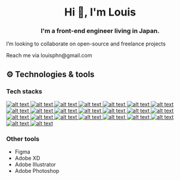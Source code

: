 <h1 align="center">Hi 👋, I'm Louis</h1>
<h3 align="center">I'm a front-end engineer living in Japan.</h3>

<p>I’m looking to collaborate on open-source and freelance projects</p>
<p>Reach me via louisphn@gmail.com</p>


## :gear:	Technologies & tools 

 ### Tech stacks
<a href="#"> ![alt text](https://img.shields.io/badge/-react-9cf?style=plastic&logo=react)</a><a href="#"> ![alt text](https://img.shields.io/badge/-react%20router-lightgrey?style=plastic&logo=reactrouter)</a><a href="#"> ![alt text](https://img.shields.io/badge/-jotai-lightgrey)</a><a href="#"> ![alt text](https://img.shields.io/badge/-react--query-red)</a><a href="#"> ![alt text](https://img.shields.io/badge/-swr-lightgrey)</a><a href="#"> ![alt text](https://img.shields.io/badge/-ReactTestingLibrary-red)</a><a href="#"> ![alt text](https://img.shields.io/badge/-jest-lightgrey?style=plastic&logo=jest)</a><a href="#"> ![alt text](https://img.shields.io/badge/-nextjs-lightgrey?style=plastic&logo=nextdotjs)</a><a href="#"> ![alt text](https://img.shields.io/badge/-javascript-yellow?style=plastic&logo=javascript)</a><a href="#"> ![alt text](https://img.shields.io/badge/-jquery-success?style=plastic&logo=jquery)</a><a href="#"> ![alt text](https://img.shields.io/badge/-typescript-blue?style=plastic&logo=typescript)</a><a href="#"> ![alt text](https://img.shields.io/badge/-algolia-blueviolet?style=plastic&logo=algolia)</a><a href="#"> ![alt text](https://img.shields.io/badge/-firebase-critical?style=plastic&logo=firebase)</a><a href="#"> ![alt text](https://img.shields.io/badge/-nelify-blue?style=plastic&logo=netlify)</a><a href="#"> ![alt text](https://img.shields.io/badge/-vercel-lightgrey?style=plastic&logo=vercel)</a><a href="#"> ![alt text](https://img.shields.io/badge/-tailwindcss-informational?style=plastic&logo=tailwindcss)</a><a href="#"> ![alt text](https://img.shields.io/badge/-materialUI-blue?style=plastic&logo=materialui)</a><a href="#"> ![alt text](https://img.shields.io/badge/-bootstrap-blueviolet?style=plastic&logo=bootstrap)</a><a href="#"> ![alt text](https://img.shields.io/badge/-html5-important?style=plastic&logo=html5)</a><a href="#"> ![alt text](https://img.shields.io/badge/-css3-blue?style=plastic&logo=css3)</a><a href="#"> ![alt text](https://img.shields.io/badge/-sass-ff69b4?style=plastic&logo=sass)</a><a href="#"> ![alt text](https://img.shields.io/badge/-github-lightgrey?style=plastic&logo=github)</a><a href="#"> ![alt text](https://img.shields.io/badge/-gitlab-orange?style=plastic&logo=gitlab)</a>


### Other tools
- Figma
- Adobe XD
- Adobe Illustrator
- Adobe Photoshop 
